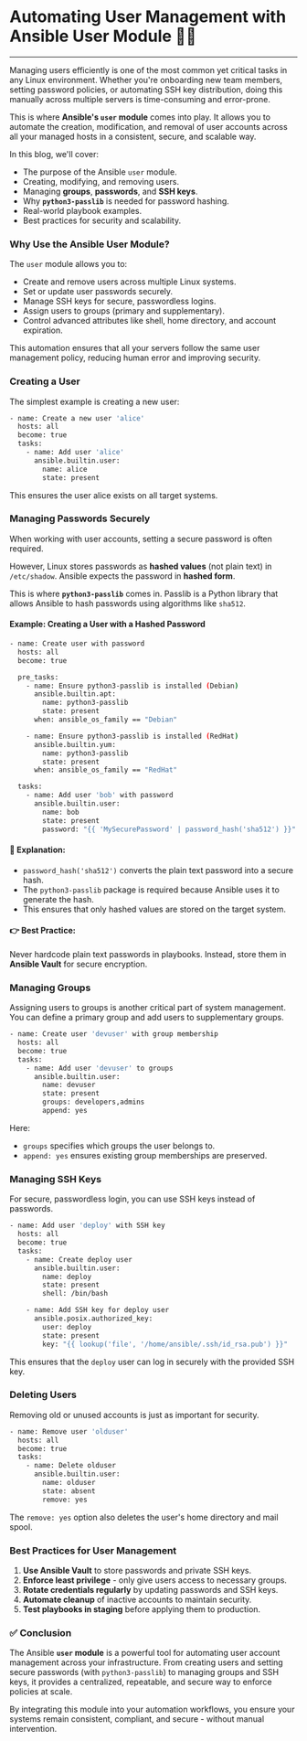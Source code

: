 # Automating User Management with Ansible User Module 👤🚀
---

Managing users efficiently is one of the most common yet critical tasks in any Linux environment. Whether you're onboarding new team members, setting password policies, or automating SSH key distribution, doing this manually across multiple servers is time-consuming and error-prone.

This is where **Ansible's `user` module** comes into play. It allows you to automate the creation, modification, and removal of user accounts across all your managed hosts in a consistent, secure, and scalable way.

In this blog, we'll cover:

-   The purpose of the Ansible `user` module.
-   Creating, modifying, and removing users.
-   Managing **groups**, **passwords**, and **SSH keys**.
-   Why **`python3-passlib`** is needed for password hashing.
-   Real-world playbook examples.
-   Best practices for security and scalability.


### Why Use the Ansible User Module?

The `user` module allows you to:

-   Create and remove users across multiple Linux systems.
-   Set or update user passwords securely.
-   Manage SSH keys for secure, passwordless logins.
-   Assign users to groups (primary and supplementary).
-   Control advanced attributes like shell, home directory, and account expiration.

This automation ensures that all your servers follow the same user management policy, reducing human error and improving security.

### Creating a User

The simplest example is creating a new user:

```bash
- name: Create a new user 'alice'
  hosts: all
  become: true
  tasks:
    - name: Add user 'alice'
      ansible.builtin.user:
        name: alice
        state: present
```

This ensures the user alice exists on all target systems.

### Managing Passwords Securely

When working with user accounts, setting a secure password is often required.

However, Linux stores passwords as **hashed values** (not plain text) in `/etc/shadow`. Ansible expects the password in **hashed form**.

This is where **`python3-passlib`** comes in. Passlib is a Python library that allows Ansible to hash passwords using algorithms like `sha512`.


#### Example: Creating a User with a Hashed Password

```bash
- name: Create user with password
  hosts: all
  become: true

  pre_tasks:
    - name: Ensure python3-passlib is installed (Debian)
      ansible.builtin.apt:
        name: python3-passlib
        state: present
      when: ansible_os_family == "Debian"

    - name: Ensure python3-passlib is installed (RedHat)
      ansible.builtin.yum:
        name: python3-passlib
        state: present
      when: ansible_os_family == "RedHat"

  tasks:
    - name: Add user 'bob' with password
      ansible.builtin.user:
        name: bob
        state: present
        password: "{{ 'MySecurePassword' | password_hash('sha512') }}"
```

#### 🔑 **Explanation:**

-   `password_hash('sha512')` converts the plain text password into a secure hash.
-   The `python3-passlib` package is required because Ansible uses it to generate the hash.
-   This ensures that only hashed values are stored on the target system.

#### 👉 **Best Practice**: 

Never hardcode plain text passwords in playbooks. Instead, store them in **Ansible Vault** for secure encryption.

### Managing Groups

Assigning users to groups is another critical part of system management. You can define a primary group and add users to supplementary groups.

```bash
- name: Create user 'devuser' with group membership
  hosts: all
  become: true
  tasks:
    - name: Add user 'devuser' to groups
      ansible.builtin.user:
        name: devuser
        state: present
        groups: developers,admins
        append: yes
```

Here:

-   `groups` specifies which groups the user belongs to.
-   `append: yes` ensures existing group memberships are preserved.


### Managing SSH Keys

For secure, passwordless login, you can use SSH keys instead of passwords.

```bash
- name: Add user 'deploy' with SSH key
  hosts: all
  become: true
  tasks:
    - name: Create deploy user
      ansible.builtin.user:
        name: deploy
        state: present
        shell: /bin/bash

    - name: Add SSH key for deploy user
      ansible.posix.authorized_key:
        user: deploy
        state: present
        key: "{{ lookup('file', '/home/ansible/.ssh/id_rsa.pub') }}"
```

This ensures that the `deploy` user can log in securely with the provided SSH key.

### Deleting Users

Removing old or unused accounts is just as important for security.

```bash
- name: Remove user 'olduser'
  hosts: all
  become: true
  tasks:
    - name: Delete olduser
      ansible.builtin.user:
        name: olduser
        state: absent
        remove: yes
```

The `remove: yes` option also deletes the user's home directory and mail spool.

### Best Practices for User Management

1.  **Use Ansible Vault** to store passwords and private SSH keys.
2.  **Enforce least privilege** - only give users access to necessary groups.
3.  **Rotate credentials regularly** by updating passwords and SSH keys.
4.  **Automate cleanup** of inactive accounts to maintain security.
5.  **Test playbooks in staging** before applying them to production.

### ✅ Conclusion

The Ansible **`user` module** is a powerful tool for automating user account management across your infrastructure. From creating users and setting secure passwords (with `python3-passlib`) to managing groups and SSH keys, it provides a centralized, repeatable, and secure way to enforce policies at scale.

By integrating this module into your automation workflows, you ensure your systems remain consistent, compliant, and secure - without manual intervention.
